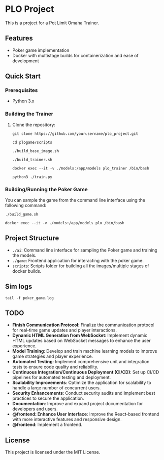 # PLO Project

This is a project for a Pot Limit Omaha Trainer. 

## Features
- Poker game implementation
- Docker with multistage builds for containerization and ease of development

## Quick Start

### Prerequisites

- Python 3.x

### Building the Trainer

1. Clone the repository:

    `git clone https://github.com/yourusername/plo_project.git`
    
    `cd plogame/scripts`

    `./build_base_image.sh`

   `./build_trainer.sh`

    `docker exec --it -v ./models:/app/models plo_trainer /bin/bash`

    `python3 ./train.py`



### Building/Running the Poker Game

You can sample the game from the command line interface using the following command:

`./build_game.sh`

`docker exec --it -v ./models:/app/models plo /bin/bash`

## Project Structure

- `./ai`: Command line interface for sampling the Poker game and training the models.
- `./game`: Frontend application for interacting with the poker game.
- `scripts`: Scripts folder for building all the images/multiple stages of docker builds.

## Sim logs
`tail -f poker_game.log`

## TODO

- **Finish Communication Protocol**: Finalize the communication protocol for real-time game updates and player interactions.
- **Dynamic HTML Generation from WebSocket**: Implement dynamic HTML updates based on WebSocket messages to enhance the user experience.
- **Model Training**: Develop and train machine learning models to improve game strategies and player experience.
- **Automated Testing**: Implement comprehensive unit and integration tests to ensure code quality and reliability.
- **Continuous Integration/Continuous Deployment (CI/CD)**: Set up CI/CD pipelines for automated testing and deployment.
- **Scalability Improvements**: Optimize the application for scalability to handle a large number of concurrent users.
- **Security Enhancements**: Conduct security audits and implement best practices to secure the application.
- **Documentation**: Improve and expand project documentation for developers and users.
- **@frontend: Enhance User Interface**: Improve the React-based frontend with more interactive features and responsive design.
- **@frontend**: Implement a frontend.

## License

This project is licensed under the MIT License.
